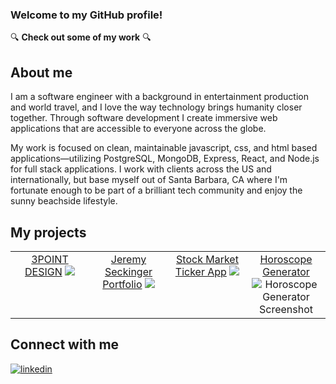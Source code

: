 ### Welcome to my GitHub profile!

:mag: **Check out some of my work**	:mag:

 ## About me
 
<p>I am a software engineer with a background in entertainment production and world travel, and I love the way technology brings humanity closer together. Through software development I create immersive web applications that are accessible to everyone across the globe.</p>
<p>My work is focused on clean, maintainable javascript, css, and html based applications—utilizing PostgreSQL, MongoDB, Express, React, and Node.js for full stack applications. I work with clients across the US and internationally, but base myself out of Santa Barbara, CA where I'm fortunate enough to be part of a brilliant tech community and enjoy the sunny beachside lifestyle.</p> 

## My projects  
<table><tr><td valign="top" width="25%">
<div align="center"> 
<a href="https://3pointdesign.netlify.app/" target="_blank">3POINT DESIGN</a>
<img src="https://media.giphy.com/media/9veaR1BLlkRBKpXsfG/giphy-downsized.gif">
</div>
</td><td valign="top" width="25%">
<div align="center">
<a href="https://jeremyseckinger.netlify.app/" target="_blank">Jeremy Seckinger Portfolio</a>
<img src="https://media.giphy.com/media/o0NEwSpttMSWg3OT1a/giphy.gif">
 </div><td valign="top" width="25%">
<div align="center">
<a href="https://stocktickerquotes.netlify.app/" target="_blank">Stock Market Ticker App</a>
<img src="https://i.imgur.com/Ag0eXNE.png">
</div>
</td><td valign="top" width="25%">
<div align="center">
<a href="https://horoscopegenerator.netlify.app/" target="_blank">Horoscope Generator</a>
<img src="https://i.imgur.com/9pSPT8A.png" alt="Horoscope Generator Screenshot">
</div>
</td></tr></table> 

## Connect with me
<div>
<a href="https://www.linkedin.com/in/jeremy-seckinger/" target="_blank"><img src="https://img.shields.io/badge/linkedin-%231E77B5.svg?&style=for-the-badge&logo=linkedin&logoColor=white" alt="linkedin"></a>
 </div>
<br/>
